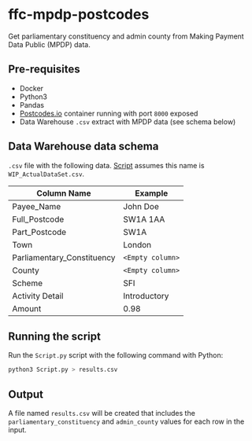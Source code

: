 # ffc-mpdp-postcodes

Get parliamentary constituency and admin county from Making Payment Data Public (MPDP) data.

## Pre-requisites
- Docker
- Python3
- Pandas
- [Postcodes.io](https://postcodes.io/docs#Install-notes) container running with port `8000` exposed
- Data Warehouse `.csv` extract with MPDP data (see schema below)

## Data Warehouse data schema

`.csv` file with the following data.  [Script](Script.py) assumes this name is `WIP_ActualDataSet.csv`.


| Column Name | Example |
|-------------|---------|
| Payee_Name  | John Doe |
| Full_Postcode | SW1A 1AA |
| Part_Postcode | SW1A |
| Town | London |
| Parliamentary_Constituency | `<Empty column>` |
| County | `<Empty column>` |
| Scheme | SFI |
| Activity Detail | Introductory |
| Amount | 0.98 |

## Running the script

Run the `Script.py` script with the following command with Python:

```bash
python3 Script.py > results.csv
```

## Output

A file named `results.csv` will be created that includes the `parliamentary_constituency` and `admin_county` values for each row in the input.
